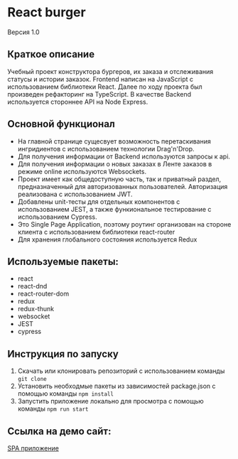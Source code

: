 # React burger

Версия 1.0

## Краткое описание

Учебный проект конструктора бургеров, их заказа и отслеживания статусы и истории заказок. Frontend написан на JavaScript с использованием библиотеки React. Далее по ходу проекта был произведен рефакторинг на TypeScript. В качестве Backend используется стороннее API на Node Express.

## Основной функционал

* На главной странице сущесвует возможность перетаскивания ингридиентов с использованием технологии Drag'n'Drop.
* Для получения информации от Backend используются запросы к api. 
* Для получения информации о новых заказах в Ленте заказов в режиме online используются Websockets.
* Проект имеет как общедоступную часть, так и приватный раздел, предназначенный для авторизованных пользователей. Авторизация реализована с использованием JWT. 
* Добавлены unit-тесты для отдельных компонентов с использованием JEST, а также функиональное тестирование с использованием Cypress.
* Это Single Page Application, поэтому роутинг организован на стороне клиента с использованием библиотеки react-router
* Для хранения глобального состояния используется Redux

## Используемые пакеты: 
* react
* react-dnd
* react-router-dom
* redux
* redux-thunk
* websocket
* JEST
* cypress

## Инструкция по запуску
1. Скачать или клонировать репозиторий с использованием команды `git clone`
2. Установить необходмые пакеты из зависимостей package.json с помощью команды `npm install`
3. Запустить приложение локально для просмотра с помощью команды `npm run start`

## Ссылка на демо сайт:
[SPA приложение](https://main.d2q6nvxxxktt0e.amplifyapp.com/)
